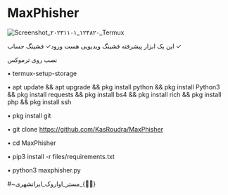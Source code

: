 # MaxPhisher
![Screenshot_۲۰۲۳۱۱۰۱_۱۲۴۸۲۰_Termux](https://github.com/MRAvarvokiranshare/MaxPhisher/assets/146922434/0ca7f2e4-d46e-47ef-8bbb-912247b917c2)


این یک ابزار پیشرفته فشینگ ویدیویی هست   ورود✓ فشینگ حساب   ✓



نصب روی ترموکس


• termux-setup-storage


• apt update && apt upgrade && pkg install python && pkg install Python3 && pkg install requests && pkg install bs4 && pkg install rich && pkg install 
php && pkg install ssh


• pkg install git


• git clone https://github.com/KasRoudra/MaxPhisher


• cd MaxPhisher


• pip3 install -r files/requirements.txt


• python3 maxphisher.py



#~مستر_اواروک_ایرانشهری_{🌿🖤}
